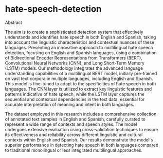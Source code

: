 # hate-speech-detection


Abstract 

The aim is to create a sophisticated detection system that effectively understands and identifies hate speech in both English and Spanish, taking into account the linguistic characteristics and contextual nuances of these languages. Presenting an innovative approach to multilingual hate speech detection, focusing on English and Spanish languages, using a combination of Bidirectional Encoder Representations from Transformers (BERT), Convolutional Neural Networks (CNN), and Long Short-Term Memory (LSTM) models. Our methodology integrates the advanced language understanding capabilities of a multilingual BERT model, initially pre-trained on vast text corpora in multiple languages, including English and Spanish. This model is fine-tuned to adapt to the specificities of hate speech in both languages. The CNN layer is utilized to extract key linguistic features and patterns indicative of hate speech, while the LSTM layer captures the sequential and contextual dependencies in the text data, essential for accurate interpretation of meaning and intent in both languages. 

The dataset employed in this research includes a comprehensive collection of annotated text samples in English and Spanish, carefully curated to represent a wide range of contexts and speech styles. The model undergoes extensive evaluation using cross-validation techniques to ensure its effectiveness and reliability across different linguistic and cultural contexts within English and Spanish. Our results demonstrate the model's superior performance in detecting hate speech in both languages compared to traditional monolingual or less integrated multilingual approaches.  

